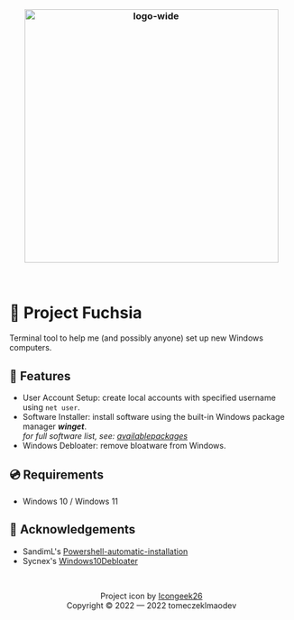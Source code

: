 <br>
<h3 align="center"><img alt="logo-wide" src="https://user-images.githubusercontent.com/82512805/201513487-923b4921-3821-47a3-97b8-48696e97b3fd.png" width="450px"></h3>
<br>

# :hibiscus: Project Fuchsia
Terminal tool to help me (and possibly anyone) set up new Windows computers.

## :sparkler: Features
- User Account Setup: create local accounts with specified username using <code>net user</code>.
- Software Installer: install software using the built-in Windows package manager ***winget***.   
  <i>for full software list, see: [availablepackages](availablepackages)</i>
- Windows Debloater: remove bloatware from Windows.

## :cd: Requirements
- Windows 10 / Windows 11

## :busts_in_silhouette: Acknowledgements
- SandimL's [Powershell-automatic-installation](https://github.com/SandimL/Powershell-automatic-installation)
- Sycnex's [Windows10Debloater](https://github.com/Sycnex/Windows10Debloater)

<br>
<p align="center">
Project icon by <a href="https://www.flaticon.com/authors/icongeek26">Icongeek26</a><br>
Copyright &copy; 2022 &mdash; 2022 tomeczeklmaodev</a>
</p>